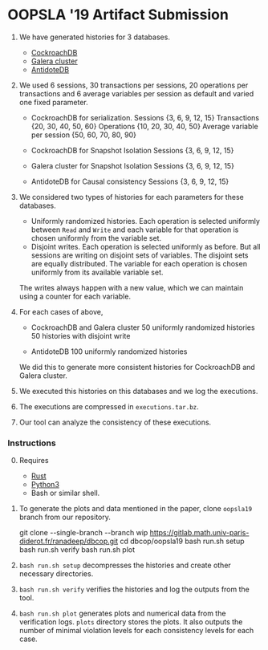 # OOPSLA '19 Artifact Submission

1.  We have generated histories for 3 databases.

    -   [CockroachDB](https://www.cockroachlabs.com/)
    -   [Galera cluster](https://galeracluster.com)
    -   [AntidoteDB](https://www.antidotedb.eu/)

2.  We used 6 sessions, 30 transactions per sessions, 20 operations per transactions and 6 average variables per session as default and varied one fixed parameter.

    -   CockroachDB for serialization.
        Sessions {3, 6, 9, 12, 15}
        Transactions {20, 30, 40, 50, 60}
        Operations {10, 20, 30, 40, 50}
        Average variable per session {50, 60, 70, 80, 90}
            
    -   CockroachDB for Snapshot Isolation
        Sessions {3, 6, 9, 12, 15}
            
    -   Galera cluster for Snapshot Isolation
        Sessions {3, 6, 9, 12, 15}
            
    -   AntidoteDB for Causal consistency
        Sessions {3, 6, 9, 12, 15}

3.  We considered two types of histories for each parameters for these databases.

    -   Uniformly randomized histories. Each operation is selected uniformly between `Read` and `Write` and each variable for that operation is chosen uniformly from the variable set.
    -   Disjoint writes. Each operation is selected uniformly as before. But all sessions are writing on disjoint sets of variables. The disjoint sets are equally distributed. The variable for each operation is chosen uniformly from its available variable set.

    The writes always happen with a new value, which we can maintain using a counter for each variable.

4.  For each cases of above,

    -   CockroachDB and Galera cluster
        50 uniformly randomized histories
        50 histories with disjoint write

    -   AntidoteDB
        100 uniformly randomized histories

    We did this to generate more consistent histories for CockroachDB and Galera cluster.

5.  We executed this histories on this databases and we log the executions.
6.  The executions are compressed in `executions.tar.bz`.
7.  Our tool can analyze the consistency of these executions.

### Instructions

0.  Requires

    -   [Rust](https://www.rust-lang.org/)
    -   [Python3](https://www.python.org/)
    -   Bash or similar shell.

1.  To generate the plots and data mentioned in the paper, clone `oopsla19` branch from our repository.


    git clone --single-branch --branch wip https://gitlab.math.univ-paris-diderot.fr/ranadeep/dbcop.git
    cd dbcop/oopsla19
    bash run.sh setup
    bash run.sh verify
    bash run.sh plot

2.  `bash run.sh setup` decompresses the histories and create other necessary directories.
3.  `bash run.sh verify` verifies the histories and log the outputs from the tool.
4.  `bash run.sh plot` generates plots and numerical data from the verification logs. 
    `plots` directory stores the plots. It also outputs the number of minimal violation levels for each consistency levels for each case.
